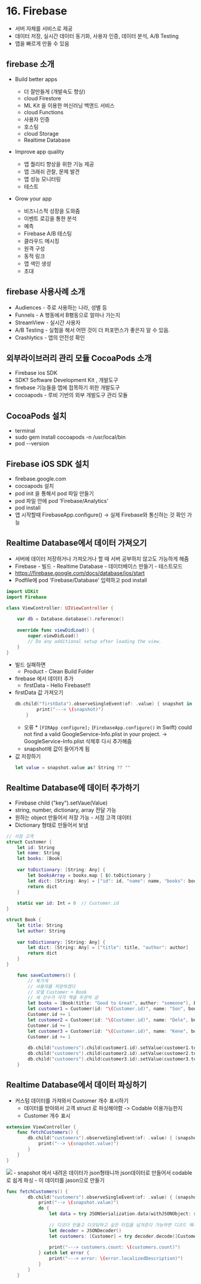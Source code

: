 # 16. Firebase
- 서버 자체를 서비스로 제공
- 데이터 저장, 실시간 데이터 동기화, 사용자 인증, 데이터 분석, A/B Testing
- 앱을 빠르게 만들 수 있음

## firebase 소개
- Build better apps
    - 더 잘만들게 (개발속도 향상)
    - cloud Firestore
    - ML Kit 을 이용한 머신러닝 백앤드 서비스
    - cloud Functions
    - 사용자 인증
    - 호스팅
    - cloud Storage
    - Realtime Database

- Improve app quality
    - 앱 퀄리티 향상을 위한 기능 제공
    - 앱 크래쉬 관찰, 문제 발견
    - 앱 성능 모니터링
    - 테스트

- Grow your app
    - 비즈니스적 성장을 도와줌
    - 이벤트 로깅을 통한 분석
    - 예측
    - Firebase A/B 테스팅
    - 클라우드 메시징
    - 원격 구성
    - 동적 링크
    - 앱 색인 생성
    - 초대

## firebase 사용사례 소개
- Audiences - 주로 사용하는 나라, 성별 등
- Funnels - A 행동에서 B횅동으로 얼마나 가는지
- StreamView - 실시간 사용자
- A/B Testing - 실험을 해서 어떤 것이 더 퍼포먼스가 좋은지 알 수 있음.
- Crashlytics - 앱의 안전성 확인

## 외부라이브러리 관리 모듈 CocoaPods 소개
- Firebase ios SDK
- SDK? Software Development Kit , 개발도구
- firebase 기능들을 앱에 접목하기 위한 개발도구
- cocoapods - 루비 기반의 외부 개발도구 관리 모듈

## CocoaPods 설치
- terminal
- sudo gem install cocoapods -n /usr/local/bin
- pod --version

## Firebase iOS SDK 설치
- firebase.google.com
- cocoapods 설치 
- pod init 을 통해서 pod 파일 만들기
- pod 파일 안에 pod 'Firebase/Analytics' 
- pod install
- 앱 시작할때 FirebaseApp.configure() -> 실제 Firebase와 통신하는 것 확인 가능

## Realtime Database에서 데이터 가져오기
- 서버에 데이터 저장하거나 가져오거나 할 때 서버 공부하지 않고도 가능하게 해줌
- Firebase - 빌드 - Realtime Database - 데이터베이스 만들기 - 테스트모드
- https://firebase.google.com/docs/database/ios/start
- Podfile에 pod 'Firebase/Database' 입력하고 pod install
```Swift
import UIKit
import Firebase

class ViewController: UIViewController {
    
    var db = Database.database().reference()
    
    override func viewDidLoad() {
        super.viewDidLoad()
        // Do any additional setup after loading the view.
    }
}
```
- 빌드 실패하면 
    - Product - Clean Build Folder
- firebase 에서 데이터 추가
    - firstData - Hello Firebase!!!
- firstData 값 가져오기    
    ```Swift
    db.child("firstData").observeSingleEvent(of: .value) { snapshot in
            print("---> \(snapshot)")
        }
    ```
    * 오류 * `[FIRApp configure];` (`FirebaseApp.configure()` in Swift) could not find a valid GoogleService-Info.plist in your project.
        -> GoogleService-Info.plist 삭제후 다시 추가해줌
    - snapshot에 값이 들어가게 됨
- 값 저장하기
    ```Swift
    let value = snapshot.value as? String ?? ""
    ```
## Realtime Database에 데이터 추가하기
- Firebase child ("key").setVaue(Value)
- string, number, dictionary, array 전달 가능
- 원하는 object 만들어서 저장 가능 - 서점 고객 데이터
- Dictionary 형태로 만들어서 보냄
```Swift
// 서점 고객
struct Customer {
    let id: String
    let name: String
    let books: [Book]
    
    var toDictionary: [String: Any] {
        let booksArray = books.map { $0.toDictionary }
        let dict: [String: Any] = ["id": id, "name": name, "books": booksArray]
        return dict
    }
    
    static var id: Int = 0  // Customer.id
}

struct Book {
    let title: String
    let author: String
    
    var toDictionary: [String: Any] {
        let dict: [String: Any] = ["title": title, "author": author]
        return dict
    }
}

    func saveCustomers() {
        // 북가게
        // 사용자를 저장하겠다
        // 모델 Customer + Book
        // 세 선수가 각각 책을 두권씩 삼
        let books = [Book(title: "Good to Great", author: "someone"), Book(title: "Hacking Growth", author: "Somebody")]
        let customer1 = Customer(id: "\(Customer.id)", name: "Son", books: books)
        Customer.id += 1
        let customer2 = Customer(id: "\(Customer.id)", name: "Dele", books: books)
        Customer.id += 1
        let customer3 = Customer(id: "\(Customer.id)", name: "Kene", books: books)
        Customer.id += 1
        
        db.child("customers").child(customer1.id).setValue(customer1.toDictionary)
        db.child("customers").child(customer2.id).setValue(customer2.toDictionary)
        db.child("customers").child(customer3.id).setValue(customer3.toDictionary)
    }
```

## Realtime Database에서 데이터 파싱하기
- 커스텀 데이터를 가져와서 Customer 개수 표시하기
    - 데이터를 받아와서 고객 struct 로 파싱해야함 -> Codable 이용가능한지
    - Customer 개수 표시

```Swift
extension ViewController {
    func fetchCustomers() {
        db.child("customers").observeSingleEvent(of: .value) { (snapshot) in
            print("--> \(snapshot.value)")
        }
    }
}
```
<image src="Resource/snapshot.png" >
- snapshot 에서 내려온 데이터가 json형태니까 json데이터로 만들어서 codable로 쉽게 파싱
- 이 데이터를 jason으로 만들기

```Swift
func fetchCustomers() {
        db.child("customers").observeSingleEvent(of: .value) { (snapshot) in
            print("--> \(snapshot.value)")
            do {
                let data = try JSONSerialization.data(withJSONObject: snapshot.value, options: [])
                
                // 디코더 만들고 디코딩하고 싶은 타입을 넘겨준다 가능하면 디코드 해서 customers 만들어줌
                let decoder = JSONDecoder()
                let customers: [Customer] = try decoder.decode([Customer].self, from: data)
                
                print("---> customers.count: \(customers.count)")
            } catch let error {
                print("---> error: \(error.localizedDescription)")
            }
        }
    }
```


